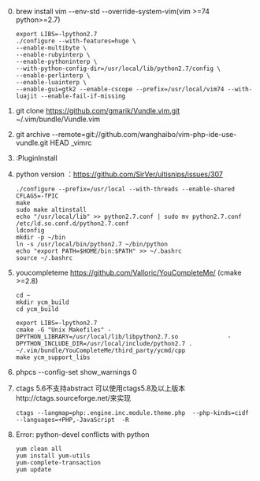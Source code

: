 0. brew install vim --env-std --override-system-vim(vim >=74 python>=2.7)
    ```Shell
    export LIBS=-lpython2.7
    ./configure --with-features=huge \  
    --enable-multibyte \  
    --enable-rubyinterp \  
    --enable-pythoninterp \  
    --with-python-config-dir=/usr/local/lib/python2.7/config \  
    --enable-perlinterp \  
    --enable-luainterp \  
    --enable-gui=gtk2 --enable-cscope --prefix=/usr/local/vim74 --with-luajit --enable-fail-if-missing
    ```
    
1. git clone https://github.com/gmarik/Vundle.vim.git ~/.vim/bundle/Vundle.vim
2. git archive --remote=git://github.com/wanghaibo/vim-php-ide-use-vundle.git HEAD _vimrc
3. :PluginInstall
4. python version ：https://github.com/SirVer/ultisnips/issues/307  
    ```Shell
    ./configure --prefix=/usr/local --with-threads --enable-shared CFLAGS=-fPIC  
    make  
    sudo make altinstall  
    echo "/usr/local/lib" >> python2.7.conf | sudo mv python2.7.conf /etc/ld.so.conf.d/python2.7.conf  
    ldconfig 
    mkdir -p ~/bin
    ln -s /usr/local/bin/python2.7 ~/bin/python
    echo "export PATH=$HOME/bin:$PATH" >> ~/.bashrc 
    source ~/.bashrc
    ```
    
5. youcompleteme https://github.com/Valloric/YouCompleteMe/ (cmake >=2.8)
    ```Shell
    cd ~
    mkdir ycm_build
    cd ycm_build
    
    export LIBS=-lpython2.7  
    cmake -G "Unix Makefiles" -DPYTHON_LIBRARY=/usr/local/lib/libpython2.7.so              -DPYTHON_INCLUDE_DIR=/usr/local/include/python2.7 . ~/.vim/bundle/YouCompleteMe/third_party/ycmd/cpp
    make ycm_support_libs
    ```
    
6. phpcs --config-set show_warnings 0 
7. ctags 5.6不支持abstract  可以使用ctags5.8及以上版本http://ctags.sourceforge.net/来实现
    ```Shell
    ctags --langmap=php:.engine.inc.module.theme.php  --php-kinds=cidf --languages=+PHP,-JavaScript  -R
    ```
8. Error: python-devel conflicts with python 

    ```Shell
    yum clean all
    yum install yum-utils
    yum-complete-transaction
    yum update
    ```
